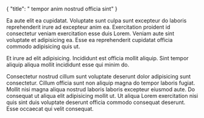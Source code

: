 {
  "title": " tempor anim nostrud officia sint"
}

Ea aute elit ea cupidatat. Voluptate sunt culpa sunt excepteur do laboris reprehenderit irure ad excepteur anim ea. Exercitation proident id consectetur veniam exercitation esse duis Lorem. Veniam aute sint voluptate et adipisicing ea. Esse ea reprehenderit cupidatat officia commodo adipisicing quis ut.

Et irure ad elit adipisicing. Incididunt est officia mollit aliquip. Sint tempor aliquip aliqua mollit incididunt esse qui minim do.

Consectetur nostrud cillum sunt voluptate deserunt dolor adipisicing sunt consectetur. Cillum officia sunt non aliquip magna do tempor laboris fugiat. Mollit nisi magna aliqua nostrud laboris laboris excepteur eiusmod aute. Do consequat ut aliqua elit adipisicing mollit ut. Ut aliqua Lorem exercitation nisi quis sint duis voluptate deserunt officia commodo consequat deserunt. Esse occaecat qui velit consequat.